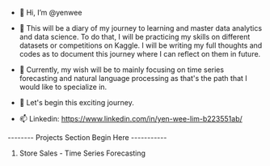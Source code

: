 - 👋 Hi, I’m @yenwee

- 🌱 This will be a diary of my journey to learning and master data analytics and data science. To do that, I will be practicing my skills on different datasets or competitions on Kaggle. I will be writing my full thoughts and codes as to document this journey where I can reflect on them in future.

- 👀 Currently, my wish will be to mainly focusing on time series forecasting and natural language processing as that's the path that I would like to specialize in.

- 💞️ Let's begin this exciting journey.

- 📫 Linkedin: https://www.linkedin.com/in/yen-wee-lim-b223551ab/

-------- Projects Section Begin Here -----------
1) Store Sales - Time Series Forecasting


